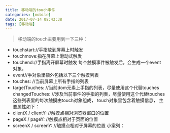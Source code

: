 ```yaml
---
title: 移动端的touch事件
categories: [mobile]
date: 2017-07-14 08:43:38
tags: [移动端]
---
```


> 移动端的touch主要用到一下三种： 

<!-- more -->

* touchstart://手指放到屏幕上时触发 
* touchmove:指在屏幕上滑动式触发 
* touchend://手指离开屏幕时触发 每个触摸事件被触发后，会生成一个event对象，
* event//手对象里额外包括以下三个触摸列表 
* touches: //当前屏幕上所有手指的列表 
* targetTouches: //当前dom元素上手指的列表，尽量使用这个代替touches changedTouches: //涉及当前事件的手指的列表，尽量使用这个代替touches 这些列表里的每次触摸由touch对象组成，
touch对象里包含着触摸信息，
主要属性如下： 
 * clientX / clientY: //触摸点相对浏览器窗口的位置
 * pageX / pageY: //触摸点相对于页面的位置 
 * screenX / screenY: //触摸点相对于屏幕的位置 小案列：  